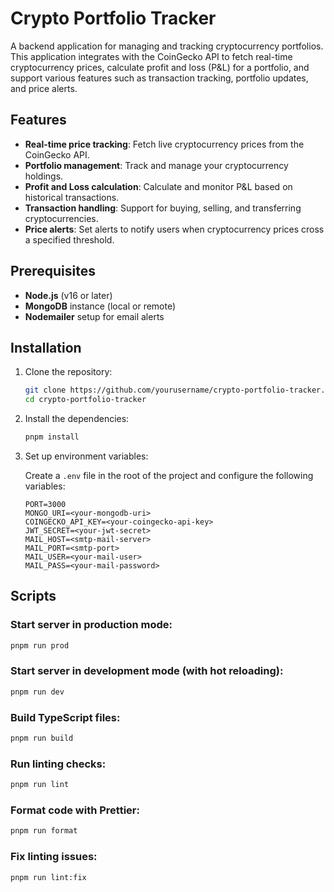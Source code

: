


# Crypto Portfolio Tracker 

A backend application for managing and tracking cryptocurrency portfolios. This application integrates with the CoinGecko API to fetch real-time cryptocurrency prices, calculate profit and loss (P&L) for a portfolio, and support various features such as transaction tracking, portfolio updates, and price alerts.

## Features

- **Real-time price tracking**: Fetch live cryptocurrency prices from the CoinGecko API.
- **Portfolio management**: Track and manage your cryptocurrency holdings.
- **Profit and Loss calculation**: Calculate and monitor P&L based on historical transactions.
- **Transaction handling**: Support for buying, selling, and transferring cryptocurrencies.
- **Price alerts**: Set alerts to notify users when cryptocurrency prices cross a specified threshold.

## Prerequisites

- **Node.js** (v16 or later)
- **MongoDB** instance (local or remote)
- **Nodemailer** setup for email alerts

## Installation

1. Clone the repository:

    ```bash
    git clone https://github.com/yourusername/crypto-portfolio-tracker.git
    cd crypto-portfolio-tracker
    ```

2. Install the dependencies:

    ```bash
    pnpm install
    ```

3. Set up environment variables:
    
    Create a `.env` file in the root of the project and configure the following variables:

    ```plaintext
    PORT=3000
    MONGO_URI=<your-mongodb-uri>
    COINGECKO_API_KEY=<your-coingecko-api-key>
    JWT_SECRET=<your-jwt-secret>
    MAIL_HOST=<smtp-mail-server>
    MAIL_PORT=<smtp-port>
    MAIL_USER=<your-mail-user>
    MAIL_PASS=<your-mail-password>
    ```

## Scripts

### Start server in production mode:
  
```bash
pnpm run prod
```

### Start server in development mode (with hot reloading):

```bash
pnpm run dev
```

### Build TypeScript files:

```bash
pnpm run build
```

### Run linting checks:

```bash
pnpm run lint
```

### Format code with Prettier:

```bash
pnpm run format
```

### Fix linting issues:

```bash
pnpm run lint:fix
```




